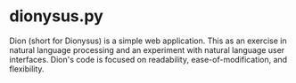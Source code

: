 # dionysus.py
Dion (short for Dionysus) is a simple web application. This as an exercise in natural language processing and an experiment with natural language user interfaces. Dion's code is focused on readability, ease-of-modification, and flexibility.
